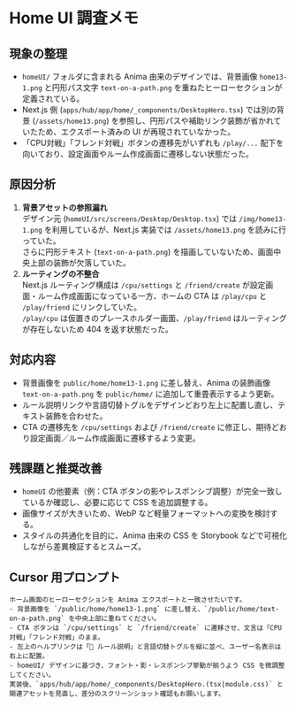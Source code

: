 # Home UI 調査メモ

## 現象の整理
- `homeUI/` フォルダに含まれる Anima 由来のデザインでは、背景画像 `home13-1.png` と円形パス文字 `text-on-a-path.png` を重ねたヒーローセクションが定義されている。
- Next.js 側 (`apps/hub/app/home/_components/DesktopHero.tsx`) では別の背景 (`/assets/home13.png`) を参照し、円形パスや補助リンク装飾が省かれていたため、エクスポート済みの UI が再現されていなかった。
- 「CPU対戦」「フレンド対戦」ボタンの遷移先がいずれも `/play/...` 配下を向いており、設定画面やルーム作成画面に遷移しない状態だった。

## 原因分析
1. **背景アセットの参照漏れ**  
   デザイン元 (`homeUI/src/screens/Desktop/Desktop.tsx`) では `/img/home13-1.png` を利用しているが、Next.js 実装では `/assets/home13.png` を読みに行っていた。  
   さらに円形テキスト (`text-on-a-path.png`) を描画していないため、画面中央上部の装飾が欠落していた。
2. **ルーティングの不整合**  
   Next.js ルーティング構成は `/cpu/settings` と `/friend/create` が設定画面・ルーム作成画面になっている一方、ホームの CTA は `/play/cpu` と `/play/friend` にリンクしていた。  
   `/play/cpu` は仮置きのプレースホルダー画面、`/play/friend` はルーティングが存在しないため 404 を返す状態だった。

## 対応内容
- 背景画像を `public/home/home13-1.png` に差し替え、Anima の装飾画像 `text-on-a-path.png` を `public/home/` に追加して重畳表示するよう更新。  
- ルール説明リンクや言語切替トグルをデザインどおり左上に配置し直し、テキスト装飾を合わせた。  
- CTA の遷移先を `/cpu/settings` および `/friend/create` に修正し、期待どおり設定画面／ルーム作成画面に遷移するよう変更。

## 残課題と推奨改善
- `homeUI` の他要素（例：CTA ボタンの影やレスポンシブ調整）が完全一致しているか確認し、必要に応じて CSS を追加調整する。  
- 画像サイズが大きいため、WebP など軽量フォーマットへの変換を検討する。  
- スタイルの共通化を目的に、Anima 由来の CSS を Storybook などで可視化しながら差異検証するとスムーズ。

## Cursor 用プロンプト
```
ホーム画面のヒーローセクションを Anima エクスポートと一致させたいです。
- 背景画像を `/public/home/home13-1.png` に差し替え、`/public/home/text-on-a-path.png` を中央上部に重ねてください。
- CTA ボタンは `/cpu/settings` と `/friend/create` に遷移させ、文言は「CPU対戦」「フレンド対戦」のまま。
- 左上のヘルプリンクは「📖 ルール説明」と言語切替トグルを縦に並べ、ユーザー名表示は右上に配置。
- homeUI/ デザインに基づき、フォント・影・レスポンシブ挙動が揃うよう CSS を微調整してください。
実装後、`apps/hub/app/home/_components/DesktopHero.(tsx|module.css)` と関連アセットを見直し、差分のスクリーンショット確認もお願いします。
```


